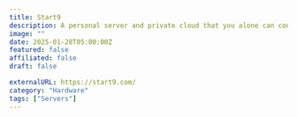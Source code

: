```yaml
---
title: Start9
description: A personal server and private cloud that you alone can control without the need for trusted third parties.
image: ""
date: 2025-01-28T05:00:00Z
featured: false
affiliated: false
draft: false

externalURL: https://start9.com/
category: "Hardware"
tags: ["Servers"]
---
```


